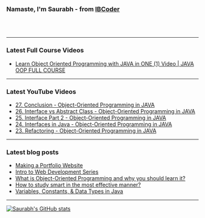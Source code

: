 ### Namaste, I'm Saurabh - from [IBCoder][youtube]

<br />
<br />

---

### Latest Full Course Videos

<!-- YOUTUBE-FULL:START -->
- [Learn Object Oriented Programming with JAVA in ONE (1) Video | JAVA OOP FULL COURSE](https://www.youtube.com/watch?v=GHbxyzz4-as)
<!-- YOUTUBE-FULL:END -->

---

### Latest YouTube Videos

<!-- YOUTUBE:START -->

- [27. Conclusion - Object-Oriented Programming in JAVA](https://www.youtube.com/watch?v=TRJJTiQ_KYQ)
- [26. Interface vs Abstract Class - Object-Oriented Programming in JAVA](https://www.youtube.com/watch?v=L6H4IU4x8wU)
- [25. Interface Part 2 - Object-Oriented Programming in JAVA](https://www.youtube.com/watch?v=m5M791S7p4s)
- [24. Interfaces in Java - Object-Oriented Programming in JAVA](https://www.youtube.com/watch?v=CIBdrErOT1A)
- [23. Refactoring - Object-Oriented Programming in JAVA](https://www.youtube.com/watch?v=UYfoQZ1QrQA)
<!-- YOUTUBE:END -->

---

### Latest blog posts

<!-- BLOG-POST-LIST:START -->

- [Making a Portfolio Website](https://ibcoder.hashnode.dev/making-a-portfolio-website)
- [Intro to Web Development Series](https://ibcoder.hashnode.dev/intro-to-web-development-series)
- [What is Object-Oriented Programming and why you should learn it?](https://ibcoder.hashnode.dev/what-is-object-oriented-programming-and-why-you-should-learn-it)
- [How to study smart in the most effective manner?](https://ibcoder.hashnode.dev/how-to-study-smart-in-the-most-effective-manner)
- [Variables, Constants, & Data Types in Java](https://ibcoder.hashnode.dev/variables-constants-data-types-in-java)
<!-- BLOG-POST-LIST:END -->

---

[![Saurabh's GitHub stats](https://github-readme-stats.vercel.app/api?username=vasudeveloper001)](https://github.com/anuraghazra/github-readme-stats)

<br />
<br />

[linkedin]: https://www.linkedin.com/in/saurabh-srivastava-b62330109/
[youtube]: https://www.youtube.com/channel/UCHBONOEjtMti0oRA_qWADYA
[twitter]: https://www.twitter.com/saudev001
[instagram]: https://www.instagram.com/saudev001
[hashnode]: https://ibcoder.hashnode.dev
[medium]: https://vasudeveloper001.medium.com
[twetch]: https://twetch.app/u/39600
[codepen.io]: https://codepen.io/vasudeveloper001
